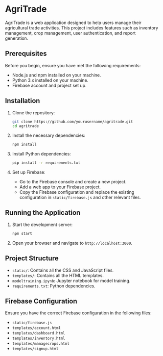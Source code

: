 # AgriTrade

AgriTrade is a web application designed to help users manage their agricultural trade activities. This project includes features such as inventory management, crop management, user authentication, and report generation.

## Prerequisites

Before you begin, ensure you have met the following requirements:

- Node.js and npm installed on your machine.
- Python 3.x installed on your machine.
- Firebase account and project set up.

## Installation

1. Clone the repository:

    ```bash
    git clone https://github.com/yourusername/agritrade.git
    cd agritrade
    ```

2. Install the necessary dependencies:

    ```bash
    npm install
    ```

3. Install Python dependencies:

    ```bash
    pip install -r requirements.txt
    ```

4. Set up Firebase:

    - Go to the Firebase console and create a new project.
    - Add a web app to your Firebase project.
    - Copy the Firebase configuration and replace the existing configuration in `static/firebase.js` and other relevant files.

## Running the Application

1. Start the development server:

    ```bash
    npm start
    ```

2. Open your browser and navigate to `http://localhost:3000`.

## Project Structure

- `static/`: Contains all the CSS and JavaScript files.
- `templates/`: Contains all the HTML templates.
- `modeltraining.ipynb`: Jupyter notebook for model training.
- `requirements.txt`: Python dependencies.

## Firebase Configuration

Ensure you have the correct Firebase configuration in the following files:

- `static/firebase.js`
- `templates/account.html`
- `templates/dashboard.html`
- `templates/inventory.html`
- `templates/managecrops.html`
- `templates/signup.html`

